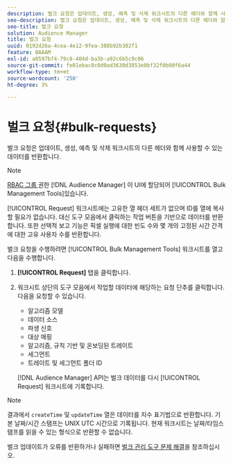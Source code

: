 ```yaml
---
description: 벌크 요청은 업데이트, 생성, 예측 및 삭제 워크시트의 다른 헤더와 함께 사용할 수 있는 데이터를 반환합니다.
seo-description: 벌크 요청은 업데이트, 생성, 예측 및 삭제 워크시트의 다른 헤더와 함께 사용할 수 있는 데이터를 반환합니다.
seo-title: 벌크 요청
solution: Audience Manager
title: 벌크 요청
uuid: 0192d26a-4cea-4e12-9fea-388b92b382f1
feature: BAAAM
exl-id: a0597bf4-79c8-404d-ba3b-a92c6b5c9c06
source-git-commit: fe01ebac8c0d0ad3630d3853e0bf32f0b00f6a44
workflow-type: tm+mt
source-wordcount: '250'
ht-degree: 3%

---
```


# 벌크 요청{#bulk-requests}

벌크 요청은 업데이트, 생성, 예측 및 삭제 워크시트의 다른 헤더와 함께 사용할 수 있는 데이터를 반환합니다.

<!-- 

t_bulk_requests.xml

 -->

>[!NOTE]
>
>[RBAC 그룹 ](../../features/administration/administration-overview.md) 권한 [!DNL Audience Manager] 이 UI에 할당되어  [!UICONTROL Bulk Management Tools]있습니다.

[!UICONTROL Request] 워크시트에는 고유한 열 헤더 세트가 없으며 ID를 열에 복사할 필요가 없습니다. 대신 도구 모음에서 클릭하는 작업 버튼을 기반으로 데이터를 반환합니다. 또한 선택적 보고 기능은 픽셀 실행에 대한 빈도 수와 몇 개의 고정된 시간 간격에 대한 고유 사용자 수를 반환합니다.

벌크 요청을 수행하려면 [!UICONTROL Bulk Management Tools] 워크시트를 열고 다음을 수행합니다.

1. **[!UICONTROL Request]** 탭을 클릭합니다.
2. 워크시트 상단의 도구 모음에서 작업할 데이터에 해당하는 요청 단추를 클릭합니다. 다음을 요청할 수 있습니다.

   * 알고리즘 모델
   * 데이터 소스
   * 파생 신호
   * 대상 매핑
   * 알고리즘, 규칙 기반 및 온보딩된 트레이트
   * 세그먼트
   * 트레이트 및 세그먼트 폴더 ID

   [!DNL Audience Manager] API는 벌크 데이터를 다시 [!UICONTROL Request] 워크시트에 기록합니다.

>[!NOTE]
>
>결과에서 `createTime` 및 `updateTime` 열은 데이터를 지수 표기법으로 반환합니다. 기본 날짜/시간 스탬프는 UNIX UTC 시간으로 기록됩니다. 현재 워크시트는 날짜/타임스탬프를 읽을 수 있는 형식으로 반환할 수 없습니다.

벌크 업데이트가 오류를 반환하거나 실패하면 [벌크 관리 도구 문제 해결](../../reference/bulk-management-tools/bulk-troubleshooting.md)을 참조하십시오.
